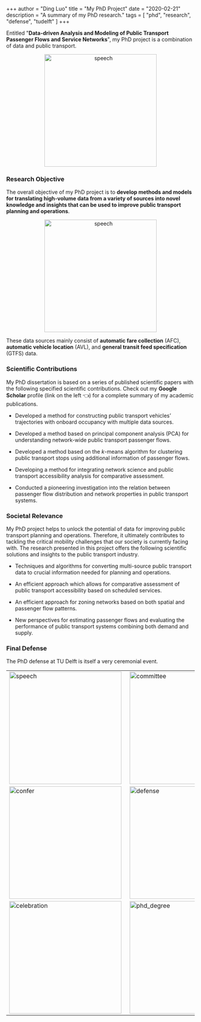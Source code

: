 +++
author = "Ding Luo"
title = "My PhD Project"
date = "2020-02-21"
description = "A summary of my PhD research."
tags = [
    "phd",
    "research",
    "defense",
    "tudelft"
]
+++

Entitled "**Data-driven Analysis and Modeling of Public Transport Passenger Flows and Service Networks**", my PhD project is a combination of data and public transport.


<center>
<img src="../pics/phd/research_objective.png" width = "300" alt="speech"
align=center />
</center>

<!--more-->

### Research Objective
The overall objective of my PhD project is to **develop methods and models for translating high-volume data from a variety of sources into novel knowledge and insights that can be used to improve public transport planning and operations**.

<center>
<img src="../pics/phd/research_objective.png" width = "300" alt="speech"
align=center />
</center>

<!-- <table>
   <tr>
       <td><img src="../pics/phd/research_objective.png" width = "400" alt="speech"
       align=center /></td>
       <td><img src="../pics/phd/PTsketch.png" width = "350" alt="speech"
       align=right /></td>
   </tr>
</table> -->

These data sources mainly consist of **automatic fare collection** (AFC), **automatic vehicle location** (AVL), and **general transit feed specification** (GTFS) data.

### Scientific Contributions
My PhD dissertation is based on a series of published scientific papers with the following specified scientific contributions. Check out my **Google Scholar** profile (link on the left :point_left:) for a complete summary of my academic publications.

* Developed a method for constructing public transport vehicles’ trajectories with onboard occupancy with multiple data sources.

* Developed a method based on principal component analysis (PCA) for understanding network-wide public transport passenger flows.

* Developed a method based on the _k_-means algorithm for clustering public transport stops using additional information of passenger flows.

* Developing a method for integrating network science and public transport accessibility
analysis for comparative assessment.

* Conducted a pioneering investigation into the relation between passenger
flow distribution and network properties in public transport systems.


### Societal Relevance
My PhD project helps to unlock the potential of data for improving public transport planning and operations. Therefore, it ultimately contributes to tackling the critical mobility challenges that our society is currently facing with. The research presented in this project offers the following scientific solutions and insights to the public transport industry.

* Techniques and algorithms for converting multi-source public transport data to crucial information needed for planning and operations.

* An efficient approach which allows for comparative assessment of public transport accessibility based on scheduled services.

* An efficient approach for zoning networks based on both spatial and passenger
flow patterns.

* New perspectives for estimating passenger flows and evaluating the performance
of public transport systems combining both demand and supply.



### Final Defense
The PhD defense at TU Delft is itself a very ceremonial event.

<table>
   <tr>
       <td><img src="../pics/phd/speech.jpg" width = "300" alt="speech"
       align=left /></td>
       <td><img src="../pics/phd/committee.jpg" width = "300" alt="committee"
       align=right /></td>
   </tr>
   <tr>
       <td><img src="../pics/phd/degree_conferment.jpg" width = "300" alt="confer"
       align=left /></td>
       <td><img src="../pics/phd/phd_defense.jpg" width = "300" alt="defense"
       align=right /></td>
   </tr>
   <tr>
       <td><img src="../pics/phd/celebration.jpg" width = "300" alt="celebration"
       align=left /></td>
       <td><img src="../pics/phd/phd_degree.jpg" width = "300" alt="phd_degree"
       align=right /></td>
   </tr>   
</table>
